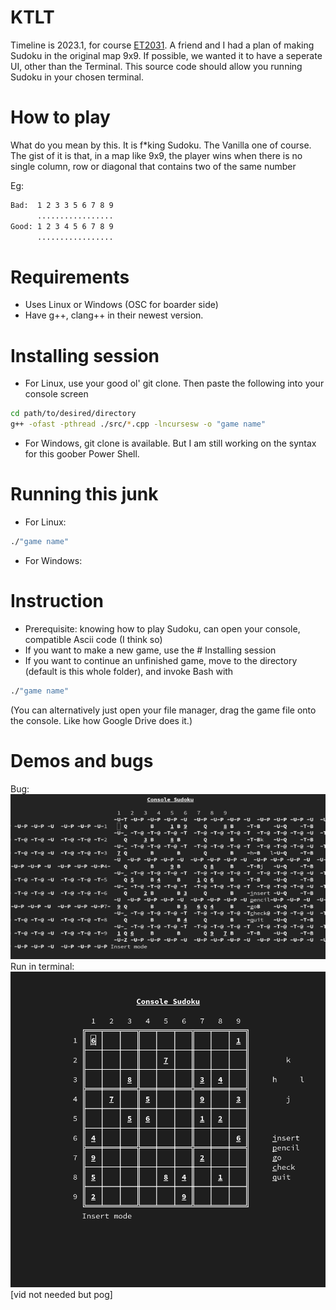 # KTLT
Timeline is 2023.1, for course [ET2031](https://tailieuhust.com/tai-lieu-ky-thuat-lap-trinh-hust/). A friend and I had a plan of making Sudoku in the original map 9x9. If possible, we wanted it to have a seperate UI, other than the Terminal. This source code should allow you running Sudoku in your chosen terminal.

# How to play 
What do you mean by this. It is f*king Sudoku. The Vanilla one of course.
The gist of it is that, in a map like 9x9, the player wins when there is no single column, row or diagonal that contains two of the same number

Eg:
```bash
Bad:  1 2 3 3 5 6 7 8 9
      .................
Good: 1 2 3 4 5 6 7 8 9
      .................
```
# Requirements
- Uses Linux or Windows (OSC for boarder side)
- Have g++, clang++ in their newest version.
# Installing session
- For Linux, use your good ol' git clone. Then paste the following into your console screen
```bash
cd path/to/desired/directory
g++ -ofast -pthread ./src/*.cpp -lncursesw -o "game name"
```
- For Windows, git clone is available. But I am still working on the syntax for this goober Power Shell.
# Running this junk
- For Linux:
```bash
./"game name"
```
- For Windows:
# Instruction
- Prerequisite: knowing how to play Sudoku, can open your console, compatible Ascii code (I think so)
- If you want to make a new game, use the # Installing session
- If you want to continue an unfinished game, move to the directory (default is this whole folder), and invoke Bash with
```bash
./"game name"
```
(You can alternatively just open your file manager, drag the game file onto the console. Like how Google Drive does it.)
# Demos and bugs
Bug: ![Goober](https://github.com/SaxoCatto/KTLT/blob/main/Bug_encoding.png)
Run in terminal: ![Epic](https://github.com/SaxoCatto/KTLT/blob/main/FINAL_in_console.png)
[vid not needed but pog]
